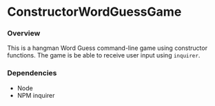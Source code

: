 # ConstructorWordGuessGame

### Overview

This is a hangman Word Guess command-line game using constructor functions. The game is be able to receive user input using `inquirer`. 

### Dependencies

* Node
* NPM inquirer


